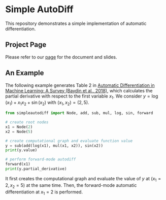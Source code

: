 # Simple AutoDiff
This repository demonstrates a simple implementation of automatic differentiation.

## Project Page
Please refer to our [page]() for the document and slides.

## An Example
The following example generates Table 2 in [Automatic Differentiation in Machine Learning: A Survey (Baydin et al., 2018)](https://www.jmlr.org/papers/volume18/17-468/17-468.pdf), which calculates the partial derivative with respect to the first variable $x_1$.
We consider $y=\log(x_1)+x_1x_2+\sin(x_2)$ with $(x_1,x_2)=(2,5)$.
```python
from simpleautodiff import Node, add, sub, mul, log, sin, forward

# create root nodes
x1 = Node(2)
x2 = Node(5)

# create computational graph and evaluate function value
y = sub(add(log(x1), mul(x1, x2)), sin(x2))
print(y.value)

# perform forward-mode autodiff
forward(x1)
print(y.partial_derivative)
```
It first creates the computational graph and evaluate the value of $y$ at $(x_1=2,x_2=5)$ at the same time.
Then, the forward-mode automatic differentiation at $x_1=2$ is performed.